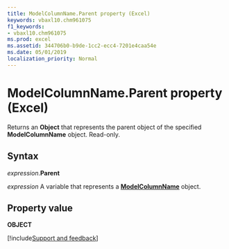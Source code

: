 ```yaml
---
title: ModelColumnName.Parent property (Excel)
keywords: vbaxl10.chm961075
f1_keywords:
- vbaxl10.chm961075
ms.prod: excel
ms.assetid: 344706b0-b9de-1cc2-ecc4-7201e4caa54e
ms.date: 05/01/2019
localization_priority: Normal
---
```



# ModelColumnName.Parent property (Excel)

Returns an **Object** that represents the parent object of the specified **ModelColumnName** object. Read-only.


## Syntax

_expression_.**Parent**

_expression_ A variable that represents a **[ModelColumnName](Excel.modelcolumnname.md)** object.


## Property value

**OBJECT**




[!include[Support and feedback](~/includes/feedback-boilerplate.md)]